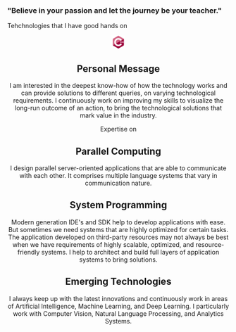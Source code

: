 ### "Believe in your passion and let the journey be your teacher."

Tehchnologies that I have good hands on

<div align="center">
<img src = 'https://github.com/jvnp/jvnp/blob/master/images/cpp.svg' width='30'/>

## Personal Message
I am interested in the deepest know-how of how the technology works and can provide solutions to different queries, on varying technological requirements. I continuously work on improving my skills to visualize the long-run outcome of an action, to bring the technological solutions that mark value in the industry.

Expertise on

## Parallel Computing
I design parallel server-oriented applications that are able to communicate with each other. It comprises multiple language systems that vary in communication nature.

## System Programming
Modern generation IDE's and SDK help to develop applications with ease. But sometimes we need systems that are highly optimized for certain tasks. The application developed on third-party resources may not always be best when we have requirements of highly scalable, optimized, and resource-friendly systems. I help to architect and build full layers of application systems to bring solutions.

## Emerging Technologies
I always keep up with the latest innovations and continuously work in areas of Artificial Intelligence, Machine Learning, and Deep Learning. I particularly work with Computer Vision, Natural Language Processing, and Analytics Systems.

<!--
**jvnp/jvnp** is a ✨ _special_ ✨ repository because its `README.md` (this file) appears on your GitHub profile.

Here are some ideas to get you started:

- 🔭 I’m currently working on ...
- 🌱 I’m currently learning ...
- 👯 I’m looking to collaborate on ...
- 🤔 I’m looking for help with ...
- 💬 Ask me about ...
- 📫 How to reach me: ...
- 😄 Pronouns: ...
- ⚡ Fun fact: ...
-->

